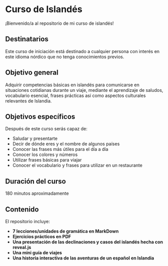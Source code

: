 # Curso de Islandés

¡Bienvenido/a al repositorio de mi curso de islandés! 

## Destinatarios
Este curso de iniciación está destinado a cualquier persona con interés en este idioma nórdico que no tenga conocimientos previos. 

## Objetivo general
Adquirir competencias básicas en islandés para comunicarse en situaciones cotidianas durante un viaje, mediante el aprendizaje de saludos, vocabulario esencial, frases prácticas así como aspectos culturales relevantes de Islandia.

## Objetivos específicos
Después de este curso serás capaz de:
- Saludar y presentarte
- Decir de dónde eres y el nombre de algunos países
- Conocer las frases más útiles para el día a día
- Conocer los colores y números
- Utilizar frases básicas para viajar
- Conocer el vocabulario y frases para utilizar en un restaurante

## Duración del curso
180 minutos aproximadamente

## Contenido  
El repositorio incluye:  
- **7 lecciones/unidades de gramática en MarkDown**  
- **Ejercicios prácticos en PDF**  
- **Una presentación de las declinaciones y casos del islandés hecha con reveal.js**  
- **Una mini guía de viajes**  
- **Una historia interactiva de las aventuras de un español en Islandia**  
